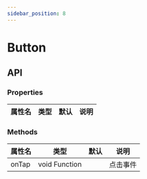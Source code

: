 ```yaml
---
sidebar_position: 8
---
```

 
# Button

## API

### Properties

| 属性名 | 类型| 默认 | 说明|
| ------  | ---- | --- | --- |

### Methods

| 属性名 | 类型| 默认 | 说明|
| ------  | ---- | --- | --- |
| onTap | void Function |  | 点击事件 |
